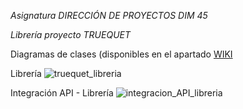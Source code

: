 *Asignatura DIRECCIÓN DE PROYECTOS DIM 45*

*Librería proyecto TRUEQUET*

Diagramas de clases (disponibles en el apartado [WIKI](https://github.com/samotcarrasco/backend-truequet-lib/wiki/diagramas)

Librería
![truequet_libreria](https://github.com/samotcarrasco/backend-truequet-lib/assets/112638194/b464bb4b-5517-403c-a9f3-f3ce1e275c87)

Integración API - Librería
![integracion_API_libreria](https://github.com/samotcarrasco/backend-truequet-lib/assets/112638194/3c92600f-bcd7-41a9-8243-13974f1c0b6a)



